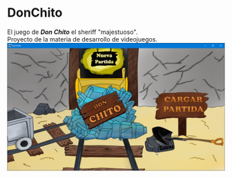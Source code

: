 # DonChito
El juego de ***Don Chito*** el sheriff "majestuoso".<br/>
Proyecto de la materia de desarrollo de videojuegos. <br>
![Don Chito Main Screen](android/assets/Imagenes/DonChitoImage.png)